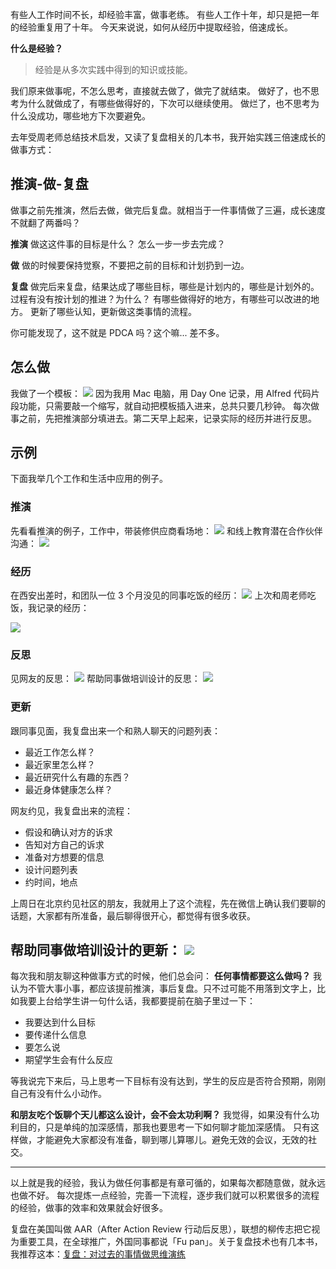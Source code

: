 有些人工作时间不长，却经验丰富，做事老练。
有些人工作十年，却只是把一年的经验重复用了十年。
今天来说说，如何从经历中提取经验，倍速成长。

**什么是经验？**
>经验是从多次实践中得到的知识或技能。

我们原来做事呢，不怎么思考，直接就去做了，做完了就结束。
做好了，也不思考为什么就做成了，有哪些做得好的，下次可以继续使用。
做烂了，也不思考为什么没成功，哪些地方下次要避免。

去年受周老师总结技术启发，又读了复盘相关的几本书，我开始实践三倍速成长的做事方式：
## 推演-做-复盘
做事之前先推演，然后去做，做完后复盘。就相当于一件事情做了三遍，成长速度不就翻了两番吗？

**推演**
做这这件事的目标是什么？
怎么一步一步去完成？

**做**
做的时候要保持觉察，不要把之前的目标和计划扔到一边。

**复盘**
做完后来复盘，结果达成了哪些目标，哪些是计划内的，哪些是计划外的。
过程有没有按计划的推进？为什么？
有哪些做得好的地方，有哪些可以改进的地方。
更新了哪些认知，更新做这类事情的流程。

你可能发现了，这不就是 PDCA 吗？这个嘛... 差不多。

## 怎么做
我做了一个模板：
![](./_image/2017-03-02-07-52-15.jpg)
因为我用 Mac 电脑，用 Day One 记录，用 Alfred 代码片段功能，只需要敲一个缩写，就自动把模板插入进来，总共只要几秒钟。
每次做事之前，先把推演部分填进去。第二天早上起来，记录实际的经历并进行反思。

## 示例
下面我举几个工作和生活中应用的例子。

### 推演
先看看推演的例子，工作中，带装修供应商看场地：
![](./_image/2017-03-02-08-17-18.jpg)
和线上教育潜在合作伙伴沟通：
![](./_image/2017-03-02-08-16-41.jpg)
###  经历
在西安出差时，和团队一位 3 个月没见的同事吃饭的经历：
![](./_image/2017-03-02-08-12-25.jpg)
上次和周老师吃饭，我记录的经历：

![](./_image/2017-03-02-08-15-54.jpg)
### 反思
见网友的反思：
![](./_image/2017-03-02-08-24-20.jpg)
帮助同事做培训设计的反思：
![](./_image/2017-03-02-08-25-50.jpg)

### 更新
跟同事见面，我复盘出来一个和熟人聊天的问题列表：
* 最近工作怎么样？
* 最近家里怎么样？
* 最近研究什么有趣的东西？
* 最近身体健康怎么样？

网友约见，我复盘出来的流程：
* 假设和确认对方的诉求
* 告知对方自己的诉求
* 准备对方想要的信息
* 设计问题列表
* 约时间，地点

上周日在北京约见社区的朋友，我就用上了这个流程，先在微信上确认我们要聊的话题，大家都有所准备，最后聊得很开心，都觉得有很多收获。

帮助同事做培训设计的更新：
![](./_image/2017-03-02-08-27-56.jpg)
---
每次我和朋友聊这种做事方式的时候，他们总会问：
**任何事情都要这么做吗？**
我认为不管大事小事，都应该提前推演，事后复盘。只不过可能不用落到文字上，比如我要上台给学生讲一句什么话，我都要提前在脑子里过一下：
* 我要达到什么目标
* 要传递什么信息
* 要怎么说
* 期望学生会有什么反应

等我说完下来后，马上思考一下目标有没有达到，学生的反应是否符合预期，刚刚自己有没有什么小动作。

**和朋友吃个饭聊个天儿都这么设计，会不会太功利啊？**
我觉得，如果没有什么功利目的，只是单纯的加深感情，那我也要思考一下如何聊才能加深感情。
只有这样做，才能避免大家都没有准备，聊到哪儿算哪儿。避免无效的会议，无效的社交。

---
以上就是我的经验，我认为做任何事都是有章可循的，如果每次都随意做，就永远也做不好。
每次提炼一点经验，完善一下流程，逐步我们就可以积累很多的流程的经验，做事的效率和效果就会好很多。

复盘在美国叫做 AAR（After Action Review 行动后反思），联想的柳传志把它视为重要工具，在全球推广，外国同事都说「Fu pan」。关于复盘技术也有几本书，我推荐这本：[复盘：对过去的事情做思维演练](https://book.douban.com/subject/25702395/)